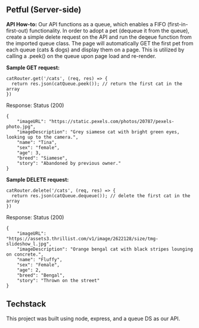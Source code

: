 ## Petful (Server-side)

**API How-to:** Our API functions as a queue, which enables a FIFO (first-in-first-out) functionality. In order to adopt a pet (dequeue it from the queue), create a simple delete request on the API and run the deqeue function from the imported queue class. The page will automatically GET the first pet from each queue (cats & dogs) and display them on a page. This is utilized by calling a .peek() on the queue upon page load and re-render.

**Sample GET request:**

```
catRouter.get('/cats', (req, res) => {
  return res.json(catQueue.peek()); // return the first cat in the array
})
```

Response: Status (200) 
```
{
    "imageURL": "https://static.pexels.com/photos/20787/pexels-photo.jpg",
    "imageDescription": "Grey siamese cat with bright green eyes, looking up to the camera.",
    "name": "Tina",
    "sex": "female",
    "age": 3,
    "breed": "Siamese",
    "story": "Abandoned by previous owner."
}
```

**Sample DELETE request:**

```
catRouter.delete('/cats', (req, res) => {
  return res.json(catQueue.dequeue()); // delete the first cat in the array
})
```

Response: Status (200)
```
{
    "imageURL": "https://assets3.thrillist.com/v1/image/2622128/size/tmg-slideshow_l.jpg",
    "imageDescription": "Orange bengal cat with black stripes lounging on concrete.",
    "name": "Fluffy",
    "sex": "Female",
    "age": 2,
    "breed": "Bengal",
    "story": "Thrown on the street"
}
```

## Techstack
This project was built using node, express, and a queue DS as our API.
